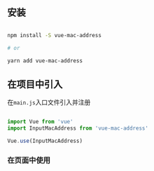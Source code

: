## 安装

```bash

npm install -S vue-mac-address

# or

yarn add vue-mac-address

```

## 在项目中引入

在`main.js`入口文件引入并注册

```javascript

import Vue from 'vue'
import InputMacAddress from 'vue-mac-address'

Vue.use(InputMacAddress)

```

### 在页面中使用

```javascript

```